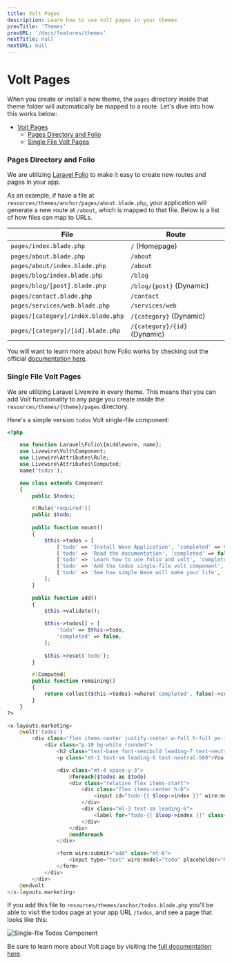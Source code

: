 ```yaml
---
title: Volt Pages
description: Learn how to use volt pages in your themes
prevTitle: 'Themes'
prevURL: '/docs/features/themes'
nextTitle: null
nextURL: null
---
```


# Volt Pages

When you create or install a new theme, the `pages` directory inside that theme folder will automatically be mapped to a route. Let's dive into how this works below:

- [Volt Pages](#volt-pages)
    - [Pages Directory and Folio](#pages-directory-and-folio)
    - [Single File Volt Pages](#single-file-volt-pages)


### Pages Directory and Folio

We are utilizing <a href="https://laravel.com/docs/folio" target="_blank">Laravel Folio</a> to make it easy to create new routes and pages in your app.

As an example, if have a file at `resources/themes/anchor/pages/about.blade.php`, your application will generate a new route at `/about`, which is mapped to that file. Below is a list of how files can map to URLs.

| **File**                         | **Route**                   |
|----------------------------------|-----------------------------|
| `pages/index.blade.php`          | `/` (Homepage)              |
| `pages/about.blade.php`          | `/about`                    |
| `pages/about/index.blade.php`    | `/about`                    |
| `pages/blog/index.blade.php`     | `/blog`                     |
| `pages/blog/[post].blade.php`    | `/blog/{post}` (Dynamic)    |
| `pages/contact.blade.php`        | `/contact`                  |
| `pages/services/web.blade.php`   | `/services/web`             |
| `pages/[category]/index.blade.php`| `/{category}` (Dynamic)    |
| `pages/[category]/[id].blade.php`| `/{category}/{id}` (Dynamic)|

You will want to learn more about how Folio works by checking out the official <a href="https://laravel.com/docs/folio" target="_blank">documentation here</a>.

### Single File Volt Pages

We are utilizing Laravel Livewire in every theme. This means that you can add Volt functionality to any page you create inside the `resources/themes/{theme}/pages` directory.

Here's a simple version `todos` Volt single-file component:

```php
<?php

    use function Laravel\Folio\{middleware, name};
    use Livewire\Volt\Component;
    use Livewire\Attributes\Rule;
    use Livewire\Attributes\Computed;
    name('todos');

    new class extends Component
    {
        public $todos;

        #[Rule('required')] 
        public $todo;
        
        public function mount()
        {
            $this->todos = [
                ['todo' => 'Install Wave Application', 'completed' => true,],
                ['todo' => 'Read the documentation', 'completed' => false,],            
                ['todo' => 'Learn how to use folio and volt', 'completed' => false,],
                ['todo' => 'Add the todos single-file volt component', 'completed' => false,],
                ['todo' => 'See how simple Wave will make your life', 'completed' => false,]
            ];
        }

        public function add()
        {
            $this->validate();
            
            $this->todos[] = [
                'todo' => $this->todo,
                'completed' => false,
            ];
            
            $this->reset('todo');
        }

        #[Computed]
        public function remaining()
        {
            return collect($this->todos)->where('completed', false)->count();
        }
    }
?>

<x-layouts.marketing>
    @volt('todos')
        <div class="flex items-center justify-center w-full h-full px-16 py-20 text-neutral-300 bg-neutral-100">
            <div class="p-10 bg-white rounded">
                <h2 class="text-base font-semibold leading-7 text-neutral-900">My Todo</h2>
                <p class="mt-1 text-sm leading-6 text-neutral-500">You have {{ $this->remaining }} things on your todo list.</p>

                <div class="mt-4 space-y-3">
                    @foreach($todos as $todo)
                    <div class="relative flex items-start">
                        <div class="flex items-center h-6">
                            <input id="todo-{{ $loop->index }}" wire:model.live="todos.{{ $loop->index }}.completed" type="checkbox" value="1" class="w-4 h-4 text-indigo-600 rounded border-neutral-300 focus:ring-indigo-600">
                        </div>
                        <div class="ml-3 text-sm leading-6">
                            <label for="todo-{{ $loop->index }}" class="font-medium text-neutral-900">{{ $todo['todo'] }}</label>
                        </div>
                    </div>
                    @endforeach
                </div>

                <form wire:submit="add" class="mt-6">
                    <input type="text" wire:model="todo" placeholder="My new todo..." class="block py-1.5 w-full text-neutral-900 rounded-md border-0 ring-1 ring-inset ring-neutral-300 shadow-sm placeholder:text-neutral-400 focus:ring-2 focus:ring-inset focus:ring-indigo-600 sm:text-sm sm:leading-6">
                </form>
            </div>
        </div>
    @endvolt
</x-layouts.marketing>
```

If you add this file to `resources/themes/anchor/todos.blade.php` you'll be able to visit the todos page at your app URL `/todos`, and see a page that looks like this:

<img src="https://cdn.devdojo.com/images/august2024/todos-component.png" class="w-full" alt="Single-file Todos Component" />

Be sure to learn more about Volt page by visiting the <a href="https://livewire.laravel.com/docs/volt" target="_blank">full documentation here</a>.


